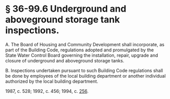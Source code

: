 # § 36-99.6 Underground and aboveground storage tank inspections.

<p>A. The Board of Housing and Community Development shall incorporate, as part of the Building Code, regulations adopted and promulgated by the State Water Control Board governing the installation, repair, upgrade and closure of underground and aboveground storage tanks.</p><p>B. Inspections undertaken pursuant to such Building Code regulations shall be done by employees of the local building department or another individual authorized by the local building department.</p><p>1987, c. 528; 1992, c. 456; 1994, c. <a href='http://lis.virginia.gov/cgi-bin/legp604.exe?941+ful+CHAP0256'>256</a>.</p>